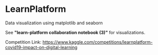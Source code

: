 # LearnPlatform
Data visualization using matplotlib and seaborn

See <strong>"learn-platform collaboration notebook (3)"</strong> for visualizations.

Competition Link:
<a href="https://www.kaggle.com/competitions/learnplatform-covid19-impact-on-digital-learning">https://www.kaggle.com/competitions/learnplatform-covid19-impact-on-digital-learning</a>
